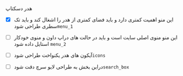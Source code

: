  هدر دسکتاپ 
- [x]  این منو اهمیت کمتری دارد و باید فضای کمتری از هدر را اشغال کند  و باید تک سطری طراحی شود`menu_1` 
- [ ] این منو  منوی اصلی سایت است  و باید در حالت های دراپ داون و منوی خودکار استایل داده شود  ``menu_2``
- [ ]   آیکون های هدر  یکنواخت طراحی شود`icons`
- [ ]   دراین بخش  به طراحی لایو سرچ دقت شود`search_box‍‍` 


